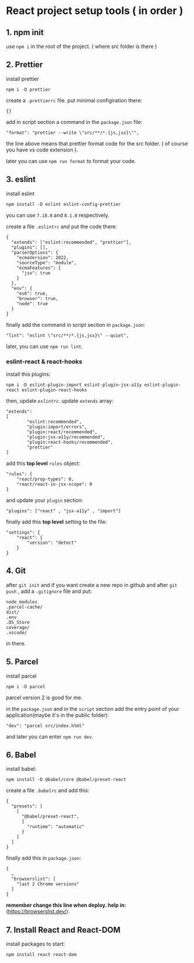 # React project setup tools ( in order )

## 1. npm init

use `npm i` in the root of the project. ( where src folder is there )

## 2. Prettier

install prettier
```
npm i -D prettier
```
create a `.prettierrc` file. put minimal configiration there:

```
{}
```

add in script section a command in the `package.json` file:

```
"format": "prettier --write \"src/**/*.{js,jsx}\"",
```
the line above means that prettier format code for the src folder. ( of course you have vs code extension ).

later you can use `npm run format` to format your code.

## 3. eslint

install eslint
```
npm install -D eslint eslint-config-prettier
```
you can use `7.18.0` and `8.1.0` respectively.

create a file `.eslintrc` and put the code there:
```
{
  "extends": ["eslint:recommended", "prettier"],
  "plugins": [],
  "parserOptions": {
    "ecmaVersion": 2022,
    "sourceType": "module",
    "ecmaFeatures": {
      "jsx": true
    }
  },
  "env": {
    "es6": true,
    "browser": true,
    "node": true
  }
}
```
finally add the command in script section in `package.json`:
```
"lint": "eslint \"src/**/*.{js,jsx}\" --quiet",
```
later, you can use `npm run lint`.

### eslint-react & react-hooks

install this plugins:
```
npm i -D eslint-plugin-import eslint-plugin-jsx-a11y eslint-plugin-react eslint-plugin-react-hooks
```

then, update _`eslintrc`_. update `extends` array:
```
"extends": 
[
		"eslint:recommended",
		"plugin:import/errors",
		"plugin:react/recommended",
		"plugin:jsx-a11y/recommended",
		"plugin:react-hooks/recommended",
		"prettier"
]
```
add this **top level** `rules` object:
```
"rules": {
    "react/prop-types": 0,
    "react/react-in-jsx-scope": 0
}
```
and update your `plugin` section: 
```
"plugins": ["react" , "jsx-a11y" , "import"]
```
finally add this **top level** setting to the file:
```
"settings": {
    "react": {
        "version": "detect"
    }
}
```

## 4. Git

after `git init` and if you want create a new repo in github and after `git push` , add a `.gitignore` file and put:
```
node_modules
.parcel-cache/
dist/
.env
.DS_Store
coverage/
.vscode/
```
in there.

## 5. Parcel

install parcel

```
npm i -D parcel
```
parcel version 2 is good for me.

in the `package.json` and in the `script` section add the entry point of your application(maybe it's in the public folder):
```
"dev": "parcel src/index.html"
```
and later you can enter `npm run dev`.

## 6. Babel

install babel:
```
npm install -D @babel/core @babel/preset-react
```

create a file `.babelrc` and add this:
```
{
  "presets": [
    [
      "@babel/preset-react",
      {
        "runtime": "automatic"
      }
    ]
  ]
}
```
finally add this in `package.json`:
```
{
  …
  "browserslist": [
    "last 2 Chrome versions"
  ]
}
```
**remember change this line when deploy. help in:** (https://browserslist.dev/).

## 7. Install React and React-DOM

install packages to start:

```
npm install react react-dom
```
